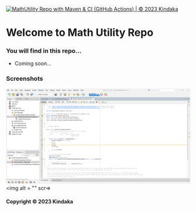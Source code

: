 [![MathUtility Repo with Maven & CI (GitHub Actions) | © 2023 Kindaka](https://github.com/Kindaka/math-util-mvn/actions/workflows/math-util-ci.yml/badge.svg)](https://github.com/Kindaka/math-util-mvn/actions/workflows/math-util-ci.yml)

# Welcome to Math Utility Repo
### You will find in this repo...
* Coming soon...
### Screenshots 
![DDT with Junit](https://github.com/Kindaka/math-util-mvn/blob/main/screenshots/DDT%20Test%20Script.PNG)			<img alt = "" scr=>
#### Copyright &#169; 2023 Kindaka